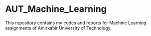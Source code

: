 # AUT_Machine_Learning
This repository contains my codes and reports for Machine Learning assignments of Amirkabir University of Technology.
